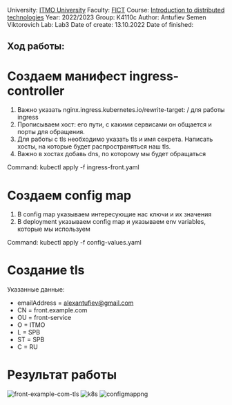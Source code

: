 University: [ITMO University](https://itmo.ru/ru/)
Faculty: [FICT](https://fict.itmo.ru)
Course: [Introduction to distributed technologies](https://github.com/itmo-ict-faculty/introduction-to-distributed-technologies)
Year: 2022/2023
Group: K4110c
Author: Antufiev Semen Viktorovich
Lab: Lab3
Date of create: 13.10.2022
Date of finished: 

## Ход работы:

# Создаем манифест ingress-controller
1. Важно указать nginx.ingress.kubernetes.io/rewrite-target: / для работы ingress
2. Прописываем хост: его пути, с какими сервисами он общается и порты для обращения.
3. Для работы с tls необходимо указать tls и имя секрета. Написать хосты, на которые будет распространяться наш tls.
4. Важно в хостах добавь dns, по которому мы будет обращаться

Command: kubectl apply -f ingress-front.yaml

# Создаем config map
1. В config map указываем интересующие нас ключи и их значения
2. В deployment указываем config map и указываем env variables, которые мы используем

Command: kubectl apply -f config-values.yaml

# Создание tls

Указанные данные:
 *  emailAddress = alexantufiev@gmail.com
 *  CN = front.example.com
 *  OU = front-service
 *  O = ITMO
 *  L = SPB
 *  ST = SPB
 *  C = RU

# Результат работы

![front-example-com-tls](https://user-images.githubusercontent.com/55154894/195681561-a776cc20-08ec-4ddd-978e-bd7423d50542.png)
![k8s](https://user-images.githubusercontent.com/55154894/195681600-939bd8eb-96d1-46c2-a32e-06d2e37372f3.png)
![configmappng](https://user-images.githubusercontent.com/55154894/195681612-2611db17-b82c-41f3-863e-478b44790669.png)

